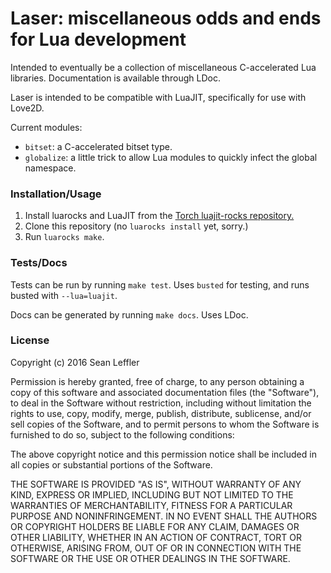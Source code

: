 # Laser: miscellaneous odds and ends for Lua development

Intended to eventually be a collection of miscellaneous C-accelerated Lua
libraries. Documentation is available through LDoc.

Laser is intended to be compatible with LuaJIT, specifically for use with Love2D.

Current modules:
- `bitset`: a C-accelerated bitset type.
- `globalize`: a little trick to allow Lua modules to quickly infect the global namespace.

### Installation/Usage

1. Install luarocks and LuaJIT from the [Torch luajit-rocks repository.](https://github.com/torch/luajit-rocks)
2. Clone this repository (no `luarocks install` yet, sorry.)
3. Run `luarocks make`.

### Tests/Docs

Tests can be run by running `make test`. Uses `busted` for testing, and runs
busted with `--lua=luajit`.

Docs can be generated by running `make docs`. Uses LDoc.

### License

Copyright (c) 2016 Sean Leffler

Permission is hereby granted, free of charge, to any person obtaining a copy
of this software and associated documentation files (the "Software"), to deal
in the Software without restriction, including without limitation the rights
to use, copy, modify, merge, publish, distribute, sublicense, and/or sell
copies of the Software, and to permit persons to whom the Software is
furnished to do so, subject to the following conditions:

The above copyright notice and this permission notice shall be included in all
copies or substantial portions of the Software.

THE SOFTWARE IS PROVIDED "AS IS", WITHOUT WARRANTY OF ANY KIND, EXPRESS OR
IMPLIED, INCLUDING BUT NOT LIMITED TO THE WARRANTIES OF MERCHANTABILITY,
FITNESS FOR A PARTICULAR PURPOSE AND NONINFRINGEMENT. IN NO EVENT SHALL THE
AUTHORS OR COPYRIGHT HOLDERS BE LIABLE FOR ANY CLAIM, DAMAGES OR OTHER
LIABILITY, WHETHER IN AN ACTION OF CONTRACT, TORT OR OTHERWISE, ARISING FROM,
OUT OF OR IN CONNECTION WITH THE SOFTWARE OR THE USE OR OTHER DEALINGS IN THE
SOFTWARE.

